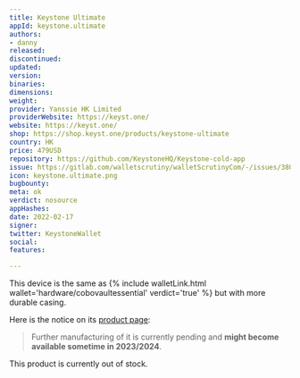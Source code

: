 ```yaml
---
title: Keystone Ultimate
appId: keystone.ultimate
authors:
- danny
released: 
discontinued: 
updated: 
version: 
binaries: 
dimensions: 
weight: 
provider: Yanssie HK Limited
providerWebsite: https://keyst.one/
website: https://keyst.one/
shop: https://shop.keyst.one/products/keystone-ultimate
country: HK
price: 479USD
repository: https://github.com/KeystoneHQ/Keystone-cold-app
issue: https://gitlab.com/walletscrutiny/walletScrutinyCom/-/issues/380
icon: keystone.ultimate.png
bugbounty: 
meta: ok
verdict: nosource
appHashes: 
date: 2022-02-17
signer: 
twitter: KeystoneWallet
social: 
features: 

---
```


This device is the same as {% include walletLink.html wallet='hardware/cobovaultessential' verdict='true' %} but with more durable casing. 

Here is the notice on its [product page](https://shop.keyst.one/products/keystone-ultimate):
  
> Further manufacturing of it is currently pending and **might become available sometime in 2023/2024**.

This product is currently out of stock.
